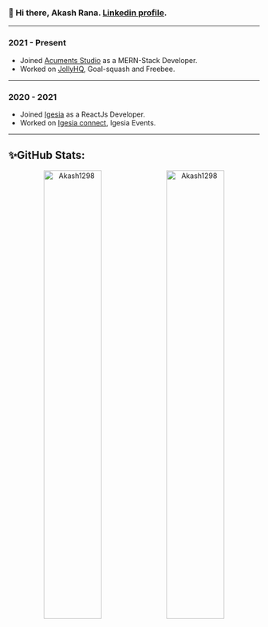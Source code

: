 ###  👋 Hi there, Akash Rana. [Linkedin profile](https://www.linkedin.com/in/akash-rana-b485871aa/).

---------
### 2021 - Present

-   Joined  [Acuments Studio](https://acuments.com/)  as a MERN-Stack Developer.
-   Worked on [JollyHQ](https://www.jollyhq.com/), Goal-squash and Freebee.

----------

### 2020 - 2021

-   Joined  [Igesia](https://igesia.co/)  as a ReactJs Developer.
-   Worked on [Igesia connect](https://console.igesia.co/), Igesia Events.

----------

## ✨GitHub Stats: 

<div align="center">
 <img width="48%" src="https://github-readme-stats.vercel.app/api?username=Akash1298&show_icons=true&theme=radical" alt="Akash1298" />
 <img width="48%" src="https://github-readme-streak-stats.herokuapp.com/?user=Akash1298&theme=tokyonight" alt="Akash1298" />
</div>
